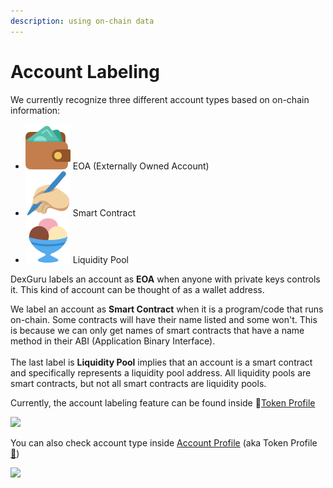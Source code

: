 ```yaml
---
description: using on-chain data
---
```


# Account Labeling

We currently recognize three different account types based on on-chain information:

* ![](<../../.gitbook/assets/wallet 01.svg>) EOA (Externally Owned Account)
* ![](<../../.gitbook/assets/smart contract.svg>) Smart Contract&#x20;
* ![](<../../.gitbook/assets/ice cream.svg>) Liquidity Pool&#x20;

DexGuru labels an account as **EOA** when anyone with private keys controls it. This kind of account can be thought of as a wallet address.&#x20;

We label an account as **Smart Contract** when it is a program/code that runs on-chain. Some contracts will have their name listed and some won't. This is because we can only get names of smart contracts that have a name method in their ABI (Application Binary Interface). \
\
The last label is **Liquidity Pool** implies that an account is a smart contract and specifically represents a liquidity pool address. All liquidity pools are smart contracts, but not all smart contracts are liquidity pools.&#x20;



Currently, the account labeling feature can be found inside 🍄[Token Profile ](dyor.md)

![](<../../.gitbook/assets/Twitter\_Token Profile (1).png>)

You can also check account type inside [Account Profile](trader-profile.md) (aka Token Profile[🐳](trader-profile.md))&#x20;

![](<../../.gitbook/assets/Twitter\_Trader Profile (1).png>)

